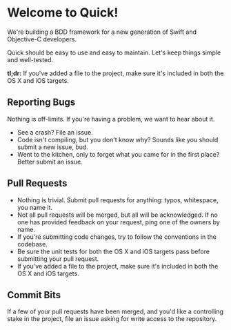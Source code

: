 # Welcome to Quick!

We're building a BDD framework for a new generation of Swift and
Objective-C developers.

Quick should be easy to use and easy to maintain. Let's keep things
simple and well-tested.

**tl;dr:** If you've added a file to the project, make sure it's
included in both the OS X and iOS targets.

## Reporting Bugs

Nothing is off-limits. If you're having a problem, we want to hear about
it.

- See a crash? File an issue.
- Code isn't compiling, but you don't know why? Sounds like you should
  submit a new issue, bud.
- Went to the kitchen, only to forget what you came for in the first
  place? Better submit an issue.

## Pull Requests

- Nothing is trivial. Submit pull requests for anything: typos,
  whitespace, you name it.
- Not all pull requests will be merged, but all will be acknowledged. If
  no one has provided feedback on your request, ping one of the owners
  by name.
- If you're submitting code changes, try to follow the conventions in the
  codebase.
- Be sure the unit tests for both the OS X and iOS targets pass before
  submitting your pull request.
- If you've added a file to the project, make sure it's included in both
  the OS X and iOS targets.

## Commit Bits

If a few of your pull requests have been merged, and you'd like a
controlling stake in the project, file an issue asking for write access
to the repository.

